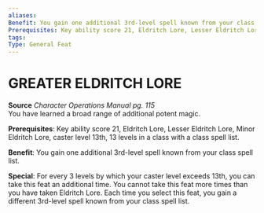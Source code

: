 ```yaml
---
aliases: 
Benefit: You gain one additional 3rd-level spell known from your class spell list.
Prerequisites: Key ability score 21, Eldritch Lore, Lesser Eldritch Lore, Minor Eldritch Lore, caster level 13th, 13 levels in a class with a class spell list.
tags: 
Type: General Feat
---
```

# GREATER ELDRITCH LORE
**Source** _Character Operations Manual pg. 115_  
You have learned a broad range of additional potent magic.

**Prerequisites**: Key ability score 21, Eldritch Lore, Lesser Eldritch Lore, Minor Eldritch Lore, caster level 13th, 13 levels in a class with a class spell list.

**Benefit**: You gain one additional 3rd-level spell known from your class spell list.

**Special**: For every 3 levels by which your caster level exceeds 13th, you can take this feat an additional time. You cannot take this feat more times than you have taken Eldritch Lore. Each time you select this feat, you gain a different 3rd-level spell known from your class spell list.